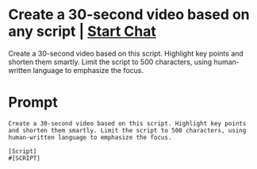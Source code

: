 

# Create a 30-second video based on any script | [Start Chat](https://gptcall.net/chat.html?data=%7B%22contact%22%3A%7B%22id%22%3A%228ba0d43f-7a73-4165-a19d-2bb136c4e462%22%2C%22flow%22%3Atrue%7D%7D)
Create a 30-second video based on this script. Highlight key points and shorten them smartly. Limit the script to 500 characters, using human-written language to emphasize the focus.

# Prompt

```
Create a 30-second video based on this script. Highlight key points and shorten them smartly. Limit the script to 500 characters, using human-written language to emphasize the focus.

[Script]
#[SCRIPT]
```





